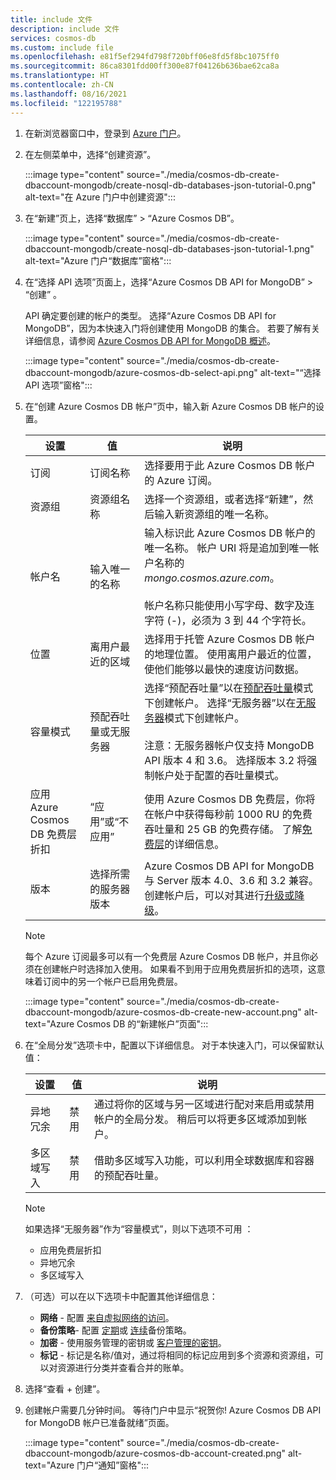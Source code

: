 ```yaml
---
title: include 文件
description: include 文件
services: cosmos-db
ms.custom: include file
ms.openlocfilehash: e81f5ef294fd798f720bff06e8fd5f8bc1075ff0
ms.sourcegitcommit: 86ca8301fdd00ff300e87f04126b636bae62ca8a
ms.translationtype: HT
ms.contentlocale: zh-CN
ms.lasthandoff: 08/16/2021
ms.locfileid: "122195788"
---
```

1. 在新浏览器窗口中，登录到 [Azure 门户](https://portal.azure.com/)。

2. 在左侧菜单中，选择“创建资源”。
   
   :::image type="content" source="./media/cosmos-db-create-dbaccount-mongodb/create-nosql-db-databases-json-tutorial-0.png" alt-text="在 Azure 门户中创建资源":::
   
3. 在“新建”页上，选择“数据库” > “Azure Cosmos DB”。  
   
   :::image type="content" source="./media/cosmos-db-create-dbaccount-mongodb/create-nosql-db-databases-json-tutorial-1.png" alt-text="Azure 门户“数据库”窗格":::
   
4. 在“选择 API 选项”页面上，选择“Azure Cosmos DB API for MongoDB” > “创建”  。

   API 确定要创建的帐户的类型。 选择“Azure Cosmos DB API for MongoDB”，因为本快速入门将创建使用 MongoDB 的集合。 若要了解有关详细信息，请参阅 [Azure Cosmos DB API for MongoDB 概述](../mongodb-introduction.md)。

   :::image type="content" source="./media/cosmos-db-create-dbaccount-mongodb/azure-cosmos-db-select-api.png" alt-text="“选择 API 选项”窗格":::

5. 在“创建 Azure Cosmos DB 帐户”页中，输入新 Azure Cosmos DB 帐户的设置。

   |设置|值|说明 |
   |---|---|---|
   |订阅|订阅名称|选择要用于此 Azure Cosmos DB 帐户的 Azure 订阅。 |
   |资源组|资源组名称|选择一个资源组，或者选择“新建”，然后输入新资源组的唯一名称。 |
   |帐户名|输入唯一的名称|输入标识此 Azure Cosmos DB 帐户的唯一名称。 帐户 URI 将是追加到唯一帐户名称的 *mongo.cosmos.azure.com*。<br><br>帐户名称只能使用小写字母、数字及连字符 (-)，必须为 3 到 44 个字符长。|
   |位置|离用户最近的区域|选择用于托管 Azure Cosmos DB 帐户的地理位置。 使用离用户最近的位置，使他们能够以最快的速度访问数据。|
   |容量模式|预配吞吐量或无服务器|选择“预配吞吐量”以在[预配吞吐量](../set-throughput.md)模式下创建帐户。 选择“无服务器”以在[无服务器](../serverless.md)模式下创建帐户。<br><br>注意：无服务器帐户仅支持 MongoDB API 版本 4 和 3.6。 选择版本 3.2 将强制帐户处于配置的吞吐量模式。|
   |应用 Azure Cosmos DB 免费层折扣|“应用”或“不应用” |使用 Azure Cosmos DB 免费层，你将在帐户中获得每秒前 1000 RU 的免费吞吐量和 25 GB 的免费存储。 了解[免费层](https://azure.microsoft.com/pricing/details/cosmos-db/)的详细信息。|
   | 版本 | 选择所需的服务器版本 | Azure Cosmos DB API for MongoDB 与 Server 版本 4.0、3.6 和 3.2 兼容。 创建帐户后，可以对其进行[升级或降级](../mongodb/upgrade-mongodb-version.md)。 |

   > [!NOTE]
   > 每个 Azure 订阅最多可以有一个免费层 Azure Cosmos DB 帐户，并且你必须在创建帐户时选择加入使用。 如果看不到用于应用免费层折扣的选项，这意味着订阅中的另一个帐户已启用免费层。

   :::image type="content" source="./media/cosmos-db-create-dbaccount-mongodb/azure-cosmos-db-create-new-account.png" alt-text="Azure Cosmos DB 的“新建帐户”页面"::: 

1. 在“全局分发”选项卡中，配置以下详细信息。 对于本快速入门，可以保留默认值：

   |设置|值|说明 |
   |---|---|---|
   |异地冗余|禁用|通过将你的区域与另一区域进行配对来启用或禁用帐户的全局分发。 稍后可以将更多区域添加到帐户。|
   |多区域写入|禁用|借助多区域写入功能，可以利用全球数据库和容器的预配吞吐量。|

   > [!NOTE]
   > 如果选择“无服务器”作为“容量模式”，则以下选项不可用 ：
   > - 应用免费层折扣
   > - 异地冗余
   > - 多区域写入

1. （可选）可以在以下选项卡中配置其他详细信息：

   * **网络** - 配置 [来自虚拟网络的访问](../how-to-configure-vnet-service-endpoint.md)。
   * **备份策略**- 配置 [定期](../configure-periodic-backup-restore.md)或 [连续](../provision-account-continuous-backup.md)备份策略。
   * **加密** - 使用服务管理的密钥或 [客户管理的密钥](../how-to-setup-cmk.md#create-a-new-azure-cosmos-account)。
   * **标记** - 标记是名称/值对，通过将相同的标记应用到多个资源和资源组，可以对资源进行分类并查看合并的账单。

1. 选择“查看 + 创建”。

4. 创建帐户需要几分钟时间。 等待门户中显示“祝贺你! Azure Cosmos DB API for MongoDB 帐户已准备就绪”页面。

   :::image type="content" source="./media/cosmos-db-create-dbaccount-mongodb/azure-cosmos-db-account-created.png" alt-text="Azure 门户“通知”窗格"::: 
